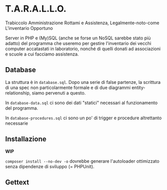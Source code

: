 # T.A.R.A.L.L.O.
Trabiccolo Amministrazione Rottami e Assistenza, Legalmente-noto-come L'inventario Opportuno

Server in PHP e (My)SQL (anche se forse un NoSQL sarebbe stato più adatto) del programma che useremo per gestire l'inventario dei vecchi computer accatastati in laboratorio, nonché di quelli donati ad associazioni e scuole a cui facciamo assistenza.

## Database
La struttura è in `database.sql`. Dopo una serie di false partenze, la scrittura di una spec non particolarmente formale e di due diagrammi entity-relationship, siamo pervenuti a questo.

In `database-data.sql` ci sono dei dati "statici" necessari al funzionamento del programma.

In `database-procedures.sql` ci sono un po' di trigger e procedure altrettanto necessarie

## Installazione

**WIP**

`composer install --no-dev -o` dovrebbe generare l'autoloader ottimizzato senza dipendenze di sviluppo (= PHPUnit).

## Gettext
